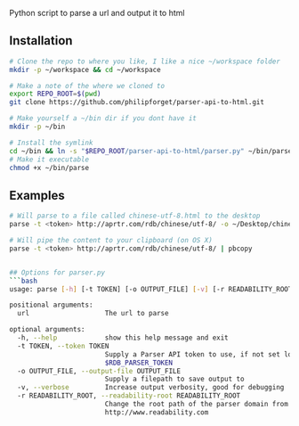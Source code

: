 Python script to parse a url and output it to html


## Installation
```bash
# Clone the repo to where you like, I like a nice ~/workspace folder
mkdir -p ~/workspace && cd ~/workspace

# Make a note of the where we cloned to
export REPO_ROOT=$(pwd)
git clone https://github.com/philipforget/parser-api-to-html.git

# Make yourself a ~/bin dir if you dont have it
mkdir -p ~/bin

# Install the symlink
cd ~/bin && ln -s "$REPO_ROOT/parser-api-to-html/parser.py" ~/bin/parse
# Make it executable 
chmod +x ~/bin/parse
```


## Examples
```bash
# Will parse to a file called chinese-utf-8.html to the desktop
parse -t <token> http://aprtr.com/rdb/chinese/utf-8/ -o ~/Desktop/chinese-utf-8.html

# Will pipe the content to your clipboard (on OS X)
parse -t <token> http://aprtr.com/rdb/chinese/utf-8/ | pbcopy


## Options for parser.py
```bash
usage: parse [-h] [-t TOKEN] [-o OUTPUT_FILE] [-v] [-r READABILITY_ROOT] url

positional arguments:
  url                   The url to parse

optional arguments:
  -h, --help            show this help message and exit
  -t TOKEN, --token TOKEN
                        Supply a Parser API token to use, if not set looks for
                        $RDB_PARSER_TOKEN
  -o OUTPUT_FILE, --output-file OUTPUT_FILE
                        Supply a filepath to save output to
  -v, --verbose         Increase output verbosity, good for debugging
  -r READABILITY_ROOT, --readability-root READABILITY_ROOT
                        Change the root path of the parser domain from
                        http://www.readability.com
```
